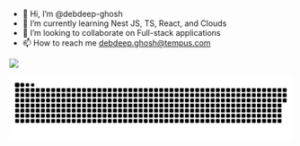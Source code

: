 - 👋 Hi, I’m @debdeep-ghosh
- 🌱 I’m currently learning Nest JS, TS, React, and Clouds
- 💞️ I’m looking to collaborate on Full-stack applications
- 📫 How to reach me debdeep.ghosh@tempus.com

![](https://raw.githubusercontent.com/TheDudeThatCode/TheDudeThatCode/master/Assets/gandalf_parrot.gif)

![](https://github.com/debdeep-ghosh/github-grid-snake/blob/main/github-grid-snake.svg)

<!---
debdeep-ghosh/debdeep-ghosh is a ✨ special ✨ repository because its `README.md` (this file) appears on your GitHub profile.
You can click the Preview link to take a look at your changes.
--->

